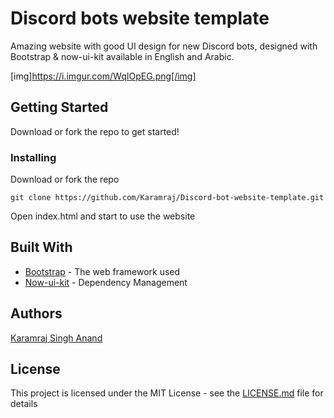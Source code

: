 # Discord bots website template

Amazing website with good UI design for new Discord bots, designed with Bootstrap & now-ui-kit available in English and Arabic.

[img]https://i.imgur.com/WqIOpEG.png[/img]

## Getting Started

Download or fork the repo to get started!

### Installing

Download or fork the repo

```
git clone https://github.com/Karamraj/Discord-bot-website-template.git
```

Open index.html and start to use the website 

## Built With

* [Bootstrap](https://getbootstrap.com/) - The web framework used
* [Now-ui-kit](https://demos.creative-tim.com/now-ui-kit/index.html) - Dependency Management

## Authors

[Karamraj Singh Anand](https://github.com/Karamraj)

## License

This project is licensed under the MIT License - see the [LICENSE.md](LICENSE.md) file for details

